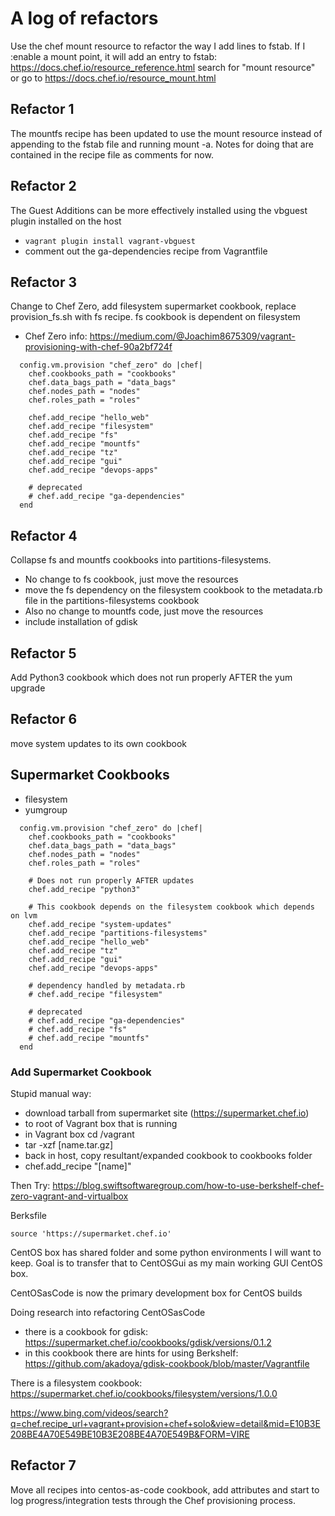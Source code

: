 # A log of refactors
Use the chef mount resource to refactor the way I add lines to fstab. If I :enable a mount point, it will add an entry to fstab:  https://docs.chef.io/resource_reference.html  search for "mount resource" or go to https://docs.chef.io/resource_mount.html

## Refactor 1
The mountfs recipe has been updated to use the mount resource instead of appending to the fstab file and running mount -a. Notes for doing that are contained in the recipe file as comments for now.

## Refactor 2
The Guest Additions can be more effectively installed using the vbguest plugin installed on the host
* `vagrant plugin install vagrant-vbguest`
* comment out the ga-dependencies recipe from Vagrantfile

## Refactor 3
Change to Chef Zero, add filesystem supermarket cookbook, replace provision_fs.sh with fs recipe. fs cookbook is dependent on filesystem
* Chef Zero info: https://medium.com/@Joachim8675309/vagrant-provisioning-with-chef-90a2bf724f

```
  config.vm.provision "chef_zero" do |chef|
    chef.cookbooks_path = "cookbooks"
    chef.data_bags_path = "data_bags"
    chef.nodes_path = "nodes"
    chef.roles_path = "roles"

    chef.add_recipe "hello_web"
    chef.add_recipe "filesystem"
    chef.add_recipe "fs"
    chef.add_recipe "mountfs"
    chef.add_recipe "tz"
    chef.add_recipe "gui"
    chef.add_recipe "devops-apps"

    # deprecated
    # chef.add_recipe "ga-dependencies"
  end
```

## Refactor 4
Collapse fs and mountfs cookbooks into partitions-filesystems.
* No change to fs cookbook, just move the resources
* move the fs dependency on the filesystem cookbook to the metadata.rb file in the partitions-filesystems cookbook
* Also no change to mountfs code, just move the resources
* include installation of gdisk

## Refactor 5
Add Python3 cookbook which does not run properly AFTER the yum upgrade

## Refactor 6
move system updates to its own cookbook

## Supermarket Cookbooks
* filesystem
* yumgroup

```
  config.vm.provision "chef_zero" do |chef|
    chef.cookbooks_path = "cookbooks"
    chef.data_bags_path = "data_bags"
    chef.nodes_path = "nodes"
    chef.roles_path = "roles"

    # Does not run properly AFTER updates
    chef.add_recipe "python3"
     
    # This cookbook depends on the filesystem cookbook which depends on lvm
    chef.add_recipe "system-updates"
    chef.add_recipe "partitions-filesystems"
    chef.add_recipe "hello_web"
    chef.add_recipe "tz"
    chef.add_recipe "gui"
    chef.add_recipe "devops-apps"

    # dependency handled by metadata.rb
    # chef.add_recipe "filesystem"

    # deprecated
    # chef.add_recipe "ga-dependencies"
    # chef.add_recipe "fs"
    # chef.add_recipe "mountfs"
  end
```

### Add Supermarket Cookbook
Stupid manual way:
* download tarball from supermarket site (https://supermarket.chef.io)
* to root of Vagrant box that is running
* in Vagrant box cd /vagrant
* tar -xzf [name.tar.gz]
* back in host, copy resultant/expanded cookbook to cookbooks folder
* chef.add_recipe "[name]"


Then Try: https://blog.swiftsoftwaregroup.com/how-to-use-berkshelf-chef-zero-vagrant-and-virtualbox

Berksfile
```
source 'https://supermarket.chef.io'
```



CentOS box has shared folder and some python environments I will want to keep. Goal is to transfer that to CentOSGui as my main working GUI CentOS box.

CentOSasCode is now the primary development box for CentOS builds

Doing research into refactoring CentOSasCode
* there is a cookbook for gdisk: https://supermarket.chef.io/cookbooks/gdisk/versions/0.1.2
* in this cookbook there are hints for using Berkshelf: https://github.com/akadoya/gdisk-cookbook/blob/master/Vagrantfile

There is a filesystem cookbook:  https://supermarket.chef.io/cookbooks/filesystem/versions/1.0.0

https://www.bing.com/videos/search?q=chef.recipe_url+vagrant+provision+chef+solo&view=detail&mid=E10B3E208BE4A70E549BE10B3E208BE4A70E549B&FORM=VIRE

## Refactor 7
Move all recipes into centos-as-code cookbook, add attributes and start to log progress/integration tests through the Chef provisioning process.